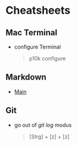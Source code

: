# Cheatsheets

## Mac Terminal

- configure Terminal
  > p10k configure

## Markdown

- [Main](https://github.com/adam-p/markdown-here/wiki/Markdown-Cheatsheet)

## Git

- go out of _git log_ modus
  > [Strg] + [z] + [z]
